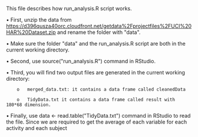This file describes how run_analysis.R script works.

•	First, unzip the data from https://d396qusza40orc.cloudfront.net/getdata%2Fprojectfiles%2FUCI%20HAR%20Dataset.zip and rename the folder with "data".

•	Make sure the folder "data" and the run_analysis.R script are both in the current working directory.

•	Second, use source("run_analysis.R") command in RStudio. 

•	Third, you will find two output files are generated in the current working directory: 

        o	merged_data.txt: it contains a data frame called cleanedData 
        
        o	TidyData.txt it contains a data frame called result with 180*68 dimension.
        
•	Finally, use data <- read.table("TidyData.txt") command in RStudio to read the file. Since we are required to get the average of each variable for each activity and each subject
